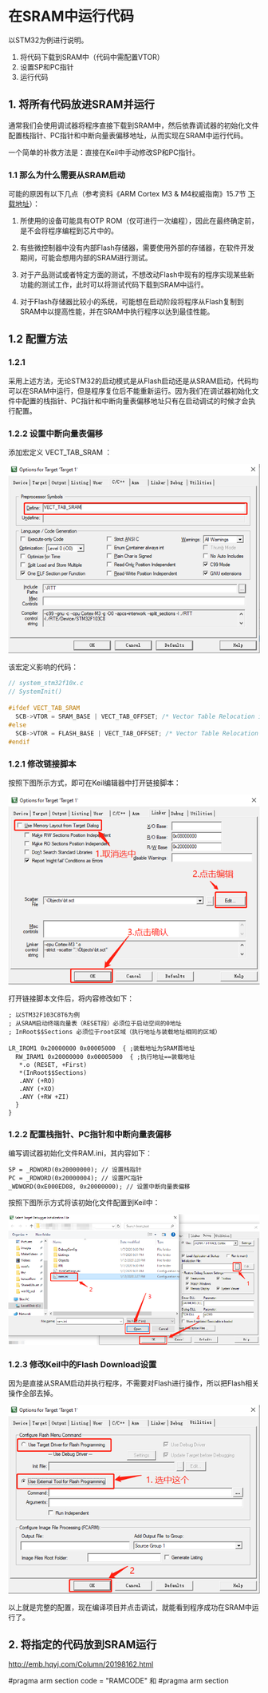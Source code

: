 # 在SRAM中运行代码

以STM32为例进行说明。

1. 将代码下载到SRAM中（代码中需配置VTOR）
2. 设置SP和PC指针
3. 运行代码

## 1. 将所有代码放进SRAM并运行

通常我们会使用调试器将程序直接下载到SRAM中，然后依靠调试器的初始化文件配置栈指针、PC指针和中断向量表偏移地址，从而实现在SRAM中运行代码。

一个简单的补救方法是：直接在Keil中手动修改SP和PC指针。

### 1.1 那么为什么需要从SRAM启动

可能的原因有以下几点（参考资料《ARM Cortex M3 & M4权威指南》15.7节 [下载地址](../books/MCU_books.md)）：

1. 所使用的设备可能具有OTP ROM（仅可进行一次编程），因此在最终确定前，是不会将程序编程到芯片中的。

2. 有些微控制器中没有内部Flash存储器，需要使用外部的存储器，在软件开发期间，可能会想用内部的SRAM进行测试。

3. 对于产品测试或者特定方面的测试，不想改动Flash中现有的程序实现某些新功能的测试工作，此时可以将测试代码下载到SRAM中运行。

4. 对于Flash存储器比较小的系统，可能想在启动阶段将程序从Flash复制到SRAM中以提高性能，并在SRAM中执行程序以达到最佳性能。

## 1.2 配置方法

### 1.2.1 

采用上述方法，无论STM32的启动模式是从Flash启动还是从SRAM启动，代码均可以在SRAM中运行，但是程序复位后不能重新运行。因为我们在调试器初始化文件中配置的栈指针、PC指针和中断向量表偏移地址只有在启动调试的时候才会执行配置。

### 1.2.2 设置中断向量表偏移

添加宏定义 VECT_TAB_SRAM ：

![](img/set_vtor.png)

该宏定义影响的代码：

```c
// system_stm32f10x.c
// SystemInit()

#ifdef VECT_TAB_SRAM
  SCB->VTOR = SRAM_BASE | VECT_TAB_OFFSET; /* Vector Table Relocation in Internal SRAM. */
#else
  SCB->VTOR = FLASH_BASE | VECT_TAB_OFFSET; /* Vector Table Relocation in Internal FLASH. */
#endif 
```

### 1.2.1 修改链接脚本

按照下图所示方式，即可在Keil编辑器中打开链接脚本：

![](img/stm32_boot_from_sram_link_script.png)

打开链接脚本文件后，将内容修改如下：

```
; 以STM32F103C8T6为例
; 从SRAM启动终端向量表（RESET段）必须位于启动空间的0地址
; InRoot$$Sections 必须位于root区域（执行地址与装载地址相同的区域）

LR_IROM1 0x20000000 0x00005000  { ;装载地址为SRAM首地址
  RW_IRAM1 0x20000000 0x00005000  { ;执行地址==装载地址
   *.o (RESET, +First)
   *(InRoot$$Sections)
   .ANY (+RO)
   .ANY (+XO)
   .ANY (+RW +ZI)
  }
}
```

### 1.2.2 配置栈指针、PC指针和中断向量表偏移

编写调试器初始化文件RAM.ini，其内容如下：

```
SP = _RDWORD(0x20000000); // 设置栈指针
PC = _RDWORD(0x20000004); // 设置PC指针
_WDWORD(0xE000ED08, 0x20000000); // 设置中断向量表偏移
```
按照下图所示方式将该初始化文件配置到Keil中：

![](img/debugger_init_file_set.png)

### 1.2.3 修改Keil中的Flash Download设置

因为是直接从SRAM启动并执行程序，不需要对Flash进行操作，所以把Flash相关操作全部去掉。

![](img/stm32_boot_from_sram_set_flash_download.png)

以上就是完整的配置，现在编译项目并点击调试，就能看到程序成功在SRAM中运行了。


## 2. 将指定的代码放到SRAM运行

http://emb.hqyj.com/Column/20198162.html

#pragma arm section code = "RAMCODE" 和 #pragma arm section
